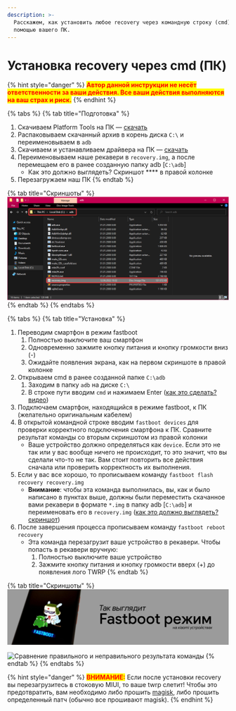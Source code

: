 ```yaml
---
description: >-
  Расскажем, как установить любое recovery через командную строку (cmd) с
  помощью вашего ПК.
---
```


# Установка recovery через cmd (ПК)

{% hint style="danger" %}
<mark style="color:red;">**Автор данной инструкции не несёт ответственности за ваши действия. Все ваши действия выполняются на ваш страх и риск.**</mark>
{% endhint %}

{% tabs %}
{% tab title="Подготовка" %}
1. Скачиваем Platform Tools на ПК — [скачать](https://dl.google.com/android/repository/platform-tools-latest-windows.zip)
2. Распаковываем скачанный архив в корень диска `C:\` и переименовываем в `adb`
3. Скачиваем и устанавливаем драйвера на ПК — [скачать](https://github.com/i1Last/ru-laib/raw/main/.gitbook/assets/ADB\_driver\_v1.17\_lite.zip)
4. Переименовываем наше рекавери в `recovery.img`, а после перемещаем его в ранее созданную папку adb \[`C:\adb`]
   * Как это должно выглядеть? Скриншот **** в правой колонке
5. Перезагружаем наш ПК
{% endtab %}

{% tab title="Скриншоты" %}
![](../.gitbook/assets/TCI0yMP.png)
{% endtab %}
{% endtabs %}

{% tabs %}
{% tab title="Установка" %}
1. Переводим смартфон в режим fastboot
   1. Полностью выключите ваш смартфон
   2. Одновременно зажмите кнопку питания и кнопку громкости вниз (-)
   3. Ожидайте появления экрана, как на первом скриншоте в правой колонке &#x20;
2. Открываем cmd в ранее созданной папке `C:\adb`
   1. Заходим в папку `adb` на диске `C:\`
   2. В строке пути вводим `cmd` и нажимаем Enter ([как это сделать? видео](https://youtu.be/IPcTzLhBo38))
3. Подключаем смартфон, находящийся в режиме fastboot, к ПК (желательно оригинальным кабелем)
4. В открытой командной строке вводим `fastboot devices` для проверки корректного подключения смартфона к ПК. Сравните результат команды со вторым скриншотом из правой колонки
   * Ваше устройство должно определяться как `device`. Если это не так или у вас вообще ничего не происходит, то это значит, что вы сделали что-то не так. Вам стоит повторить все действия сначала или проверить корректность их выполнения.
5. Если у вас все хорошо, то прописываем команду `fastboot flash recovery recovery.img`
   * **Внимание**: чтобы эта команда выполнилась, вы, как и было написано в пунктах выше, должны были переместить скачанное вами рекавери в формате `*.img` в папку adb \[`C:\adb`] и переименовать его в `recovery.img` ([как это должно выглядеть? скриншот](https://i.imgur.com/TCI0yMP.png))
6. После завершения процесса прописываем команду `fastboot reboot recovery`&#x20;
   * Эта команда перезагрузит ваше устройство в рекавери. Чтобы попасть в рекавери вручную:
     1. Полностью выключите ваше устройство
     2. Зажмите кнопку питания и кнопку громкости вверх (+) до появления лого TWRP
{% endtab %}

{% tab title="Скриншоты" %}
![Как выглядит режим fastboot на xiaomi устрайствах](../.gitbook/assets/fastboot-on-xiaomi.png)

![Сравнение правильного и неправильного результата команды](https://static.c.realme.com/RU/thread/1536054491584847872.png)
{% endtab %}
{% endtabs %}

{% hint style="danger" %}
<mark style="color:red;">**ВНИМАНИЕ:**</mark> Если после установки recovery вы перезагрузитесь в стоковую MIUI, то ваше twrp слетит! Чтобы это предотвратить, вам необходимо либо прошить [magisk](../repo/magisk.md), либо прошить определенный патч (обычно все прошивают magisk).
{% endhint %}
